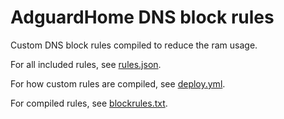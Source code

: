 # AdguardHome DNS block rules

Custom DNS block rules compiled to reduce the ram usage.

For all included rules, see [rules.json](https://github.com/showgood163/AdguardHome-Rules/blob/main/rules.json).

For how custom rules are compiled, see [deploy.yml](https://github.com/showgood163/AdguardHome-Rules/blob/main/.github/workflows/deploy.yml).

For compiled rules, see [blockrules.txt](https://raw.githubusercontent.com/showgood163/AdguardHome-Rules/refs/heads/rules/blockrules.txt).
